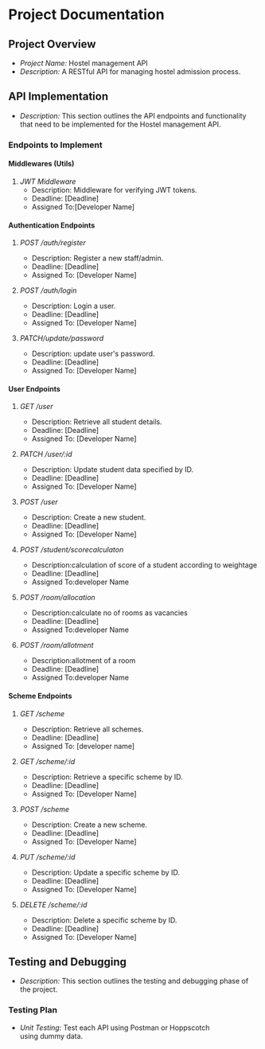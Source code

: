 # Project Documentation

## Project Overview
- *Project Name:* Hostel management API
- *Description:* A RESTful API for managing hostel admission process.

## API Implementation
- *Description:* This section outlines the API endpoints and functionality that need to be implemented for the Hostel management API.
  
### Endpoints to Implement

#### Middlewares (Utils) 

1. *JWT Middleware*
   - Description: Middleware for verifying JWT tokens.
   - Deadline: [Deadline]
   - Assigned To:[Developer Name]


#### Authentication Endpoints

1. *POST /auth/register*
   - Description: Register a new staff/admin.
   - Deadline: [Deadline]
   - Assigned To: [Developer Name]


2. *POST /auth/login*
    - Description: Login a user.
    - Deadline: [Deadline]
    - Assigned To: [Developer Name]

3. *PATCH/update/password*
    - Description: update user's password.
    - Deadline: [Deadline]
    - Assigned To: [Developer Name]


#### User Endpoints

1. *GET /user*
   - Description: Retrieve all student details.
   - Deadline: [Deadline]
   - Assigned To: [Developer Name]


2. *PATCH /user/:id*
   - Description: Update student data specified by ID.
   - Deadline: [Deadline]
   - Assigned To: [Developer Name]


3. *POST /user*
   - Description: Create a new student.
   - Deadline: [Deadline]
   - Assigned To: [Developer Name]

4. *POST /student/scorecalculaton*
   - Description:calculation of score of a student according to weightage
   - Deadline: [Deadline]
   - Assigned To:developer Name

5. *POST /room/allocation*
   - Description:calculate no of rooms as vacancies
   - Deadline: [Deadline]
   - Assigned To:developer Name

6. *POST /room/allotment*
   - Description:allotment of a room
   - Deadline: [Deadline]
   - Assigned To:developer Name
   

#### Scheme Endpoints

1. *GET /scheme*
   - Description: Retrieve all schemes.
   - Deadline: [Deadline]
   - Assigned To: [developer name]

2. *GET /scheme/:id*
   - Description: Retrieve a specific scheme by ID.
   - Deadline: [Deadline]
   - Assigned To: [Developer Name]

3. *POST /scheme*
   - Description: Create a new scheme.
   - Deadline: [Deadline]
   - Assigned To: [Developer Name]

4. *PUT /scheme/:id*
   - Description: Update a specific scheme by ID.
   - Deadline: [Deadline]
   - Assigned To: [Developer Name]


5. *DELETE /scheme/:id*
   - Description: Delete a specific scheme by ID.
   - Deadline: [Deadline]
   - Assigned To: [Developer Name]



## Testing and Debugging
- *Description:* This section outlines the testing and debugging phase of the project.

### Testing Plan
- *Unit Testing:* Test each API using Postman or Hoppscotch using dummy data.